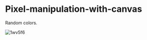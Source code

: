 # Pixel-manipulation-with-canvas
Random colors.


![1wv5f6](https://user-images.githubusercontent.com/29843204/31059379-6521b6d6-a701-11e7-8b7d-4d3fdeb31bec.gif)

